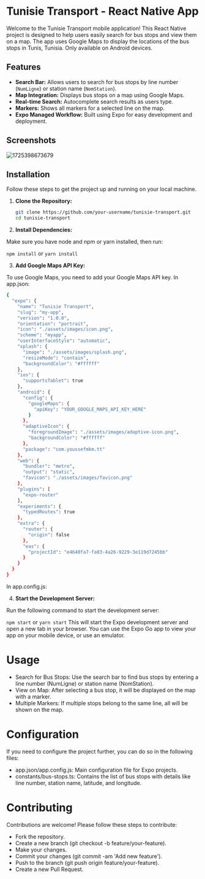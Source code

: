 # Tunisie Transport - React Native App

Welcome to the Tunisie Transport mobile application! This React Native project is designed to help users easily search for bus stops and view them on a map. The app uses Google Maps to display the locations of the bus stops in Tunis, Tunisia.
Only available on Android devices.

## Features

- **Search Bar:** Allows users to search for bus stops by line number (`NumLigne`) or station name (`NomStation`).
- **Map Integration:** Displays bus stops on a map using Google Maps.
- **Real-time Search:** Autocomplete search results as users type.
- **Markers:** Shows all markers for a selected line on the map.
- **Expo Managed Workflow:** Built using Expo for easy development and deployment.

## Screenshots
![1725398673679](https://github.com/user-attachments/assets/698dc0ed-fa4a-4a61-a8ca-1268186273b5)


## Installation

Follow these steps to get the project up and running on your local machine.

1. **Clone the Repository:**

   ```bash
   git clone https://github.com/your-username/tunisie-transport.git
   cd tunisie-transport
   ```
   
2. **Install Dependencies:**

Make sure you have node and npm or yarn installed, then run:

``npm install``
or
``yarn install``

3. **Add Google Maps API Key:**

To use Google Maps, you need to add your Google Maps API key. In app.json:

```bash
{
  "expo": {
    "name": "Tunisie Transport",
    "slug": "my-app",
    "version": "1.0.0",
    "orientation": "portrait",
    "icon": "./assets/images/icon.png",
    "scheme": "myapp",
    "userInterfaceStyle": "automatic",
    "splash": {
      "image": "./assets/images/splash.png",
      "resizeMode": "contain",
      "backgroundColor": "#ffffff"
    },
    "ios": {
      "supportsTablet": true
    },
    "android": {
      "config": {
        "googleMaps": {
          "apiKey": "YOUR_GOOGLE_MAPS_API_KEY_HERE"
        }
      },
      "adaptiveIcon": {
        "foregroundImage": "./assets/images/adaptive-icon.png",
        "backgroundColor": "#ffffff"
      },
      "package": "com.youssefmkm.tt"
    },
    "web": {
      "bundler": "metro",
      "output": "static",
      "favicon": "./assets/images/favicon.png"
    },
    "plugins": [
      "expo-router"
    ],
    "experiments": {
      "typedRoutes": true
    },
    "extra": {
      "router": {
        "origin": false
      },
      "eas": {
        "projectId": "e4640fa7-fa03-4a26-9229-3e119d7245bb"
      }
    }
  }
}

```
In app.config.js:

4. **Start the Development Server:**

Run the following command to start the development server:

``npm start``
or
``yarn start``
This will start the Expo development server and open a new tab in your browser. You can use the Expo Go app to view your app on your mobile device, or use an emulator.

# Usage

- Search for Bus Stops: Use the search bar to find bus stops by entering a line number (NumLigne) or station name (NomStation).
- View on Map: After selecting a bus stop, it will be displayed on the map with a marker.
- Multiple Markers: If multiple stops belong to the same line, all will be shown on the map.

# Configuration

If you need to configure the project further, you can do so in the following files:

- app.json/app.config.js: Main configuration file for Expo projects.
- constants/bus-stops.ts: Contains the list of bus stops with details like line number, station name, latitude, and longitude.

# Contributing

Contributions are welcome! Please follow these steps to contribute:

- Fork the repository.
- Create a new branch (git checkout -b feature/your-feature).
- Make your changes.
- Commit your changes (git commit -am 'Add new feature').
- Push to the branch (git push origin feature/your-feature).
- Create a new Pull Request.
